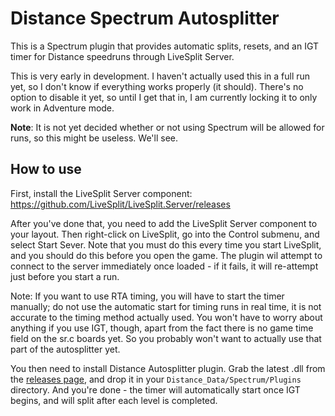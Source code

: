 # Distance Spectrum Autosplitter
This is a Spectrum plugin that provides automatic splits, resets, and an IGT timer for Distance speedruns
through LiveSplit Server.

This is very early in development. I haven't actually used this in a full run yet, so I don't know if
everything works properly (it should). There's no option to disable it yet, so until I get that in, I am
currently locking it to only work in Adventure mode.

**Note**: It is not yet decided whether or not using Spectrum will be allowed for runs, so this might be useless.
We'll see. 

## How to use
First, install the LiveSplit Server component: https://github.com/LiveSplit/LiveSplit.Server/releases

After you've done that, you need to add the LiveSplit Server component to your layout. Then right-click on
LiveSplit, go into the Control submenu, and select Start Sever. Note that you must do this every time you
start LiveSplit, and you should do this before you open the game. The plugin wil attempt to connect to
the server immediately once loaded - if it fails, it will re-attempt just before you start a run.

Note: If you want to use RTA timing, you will have to start the timer manually; do not use the automatic
start for timing runs in real time, it is not accurate to the timing method actually used. You won't have
to worry about anything if you use IGT, though, apart from the fact there is no game time field on the sr.c
boards yet. So you probably won't want to actually use that part of the autosplitter yet.

You then need to install Distance Autosplitter plugin. Grab the latest .dll from the
[releases page](https://github.com/TntMatthew/DistanceSpectrumAutosplitter/releases), and drop
it in your `Distance_Data/Spectrum/Plugins` directory. And you're done - the timer will
automatically start once IGT begins, and will split after each level is completed.